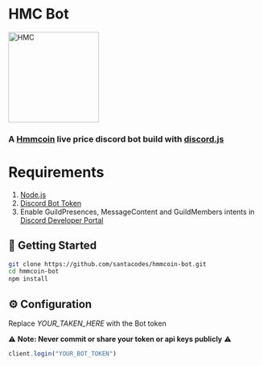 # HMC Bot
<img alt="HMC" width="180px" src="https://hmmcoin.com/img/logo-hq.png" />

### A [Hmmcoin](https://hmmcoin.com/) live price discord bot build with [discord.js](https://discord.js.org/#/)

# Requirements 
1. [Node.js](https://nodejs.org/en/download/)
2. [Discord Bot Token](https://discordjs.guide/preparations/setting-up-a-bot-application.html#creating-your-bot)
3. Enable GuildPresences, MessageContent and GuildMembers intents in [Discord Developer Portal](https://discord.com/developers/applications)

## 🚀 Getting Started

```sh
git clone https://github.com/santacodes/hmmcoin-bot.git
cd hmmcoin-bot
npm install
```
## ⚙️ Configuration

Replace *YOUR_TAKEN_HERE* with the Bot token 

⚠️ **Note: Never commit or share your token or api keys publicly** ⚠️

```js
client.login("YOUR_BOT_TOKEN")
```
